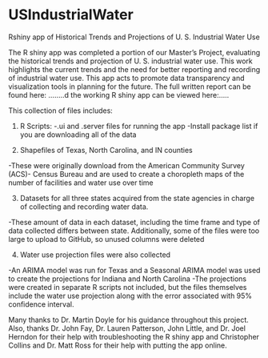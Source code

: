 # USIndustrialWater
Rshiny app of Historical Trends and Projections of U. S. Industrial Water Use

The R shiny app was completed a portion of our Master’s Project, evaluating the historical trends and projection of U. S. industrial water use. This work highlights the current trends and the need for better reporting and recording of industrial water use. This app acts to promote data transparency and visualization tools in planning for the future. The full written report can be found here: ……..d the working R shiny app can be viewed here:…..

This collection of files includes:

1.	R Scripts:
-.ui and .server files for running the app
-Install package list if you are downloading all of the data

2.	Shapefiles of Texas, North Carolina, and IN counties

-These were originally download from the American Community Survey (ACS)- Census Bureau and are used to create a choropleth maps of         the number of facilities and water use over time

3.	Datasets for all three states acquired from the state agencies in charge of collecting and recording water data. 

 -These amount of data in each dataset, including the time frame and type of data collected differs between state. Additionally, some          of the files were too large to upload to GitHub, so unused columns were deleted

4.	Water use projection files were also collected

 -An ARIMA model was run for Texas and a Seasonal ARIMA model was used to create the projections for Indiana and North Carolina
 -The projections were created in separate R scripts not included, but the files themselves include the water use projection along            with the error associated with 95% confidence interval. 
   
Many thanks to Dr. Martin Doyle for his guidance throughout this project. Also, thanks Dr. John Fay, Dr. Lauren Patterson, John Little, and Dr. Joel Herndon for their help with troubleshooting the R shiny app and Christopher Collins and Dr. Matt Ross for their help with putting the app online.     
